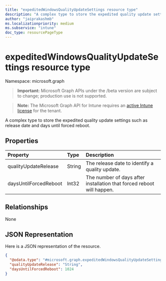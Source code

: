 ```yaml
---
title: "expeditedWindowsQualityUpdateSettings resource type"
description: "A complex type to store the expedited quality update settings such as release date and days until forced reboot."
author: "jaiprakashmb"
ms.localizationpriority: medium
ms.subservice: "intune"
doc_type: resourcePageType
---
```


# expeditedWindowsQualityUpdateSettings resource type

Namespace: microsoft.graph

> **Important:** Microsoft Graph APIs under the /beta version are subject to change; production use is not supported.

> **Note:** The Microsoft Graph API for Intune requires an [active Intune license](https://go.microsoft.com/fwlink/?linkid=839381) for the tenant.

A complex type to store the expedited quality update settings such as release date and days until forced reboot.

## Properties
|Property|Type|Description|
|:---|:---|:---|
|qualityUpdateRelease|String|The release date to identify a quality update.|
|daysUntilForcedReboot|Int32|The number of days after installation that forced reboot will happen.|

## Relationships
None

## JSON Representation
Here is a JSON representation of the resource.
<!-- {
  "blockType": "resource",
  "@odata.type": "microsoft.graph.expeditedWindowsQualityUpdateSettings"
}
-->
``` json
{
  "@odata.type": "#microsoft.graph.expeditedWindowsQualityUpdateSettings",
  "qualityUpdateRelease": "String",
  "daysUntilForcedReboot": 1024
}
```
